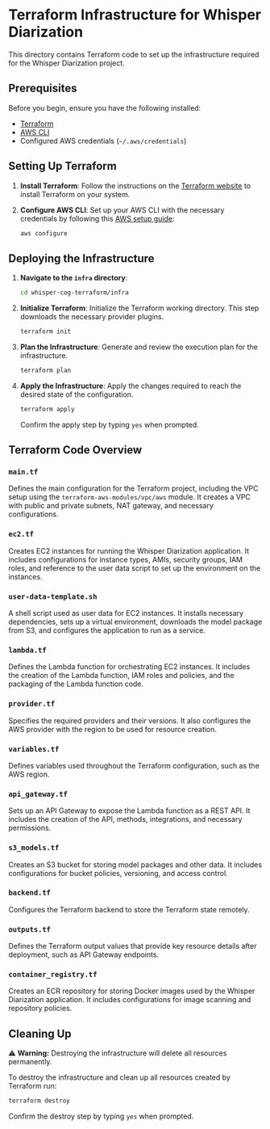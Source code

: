 # Terraform Infrastructure for Whisper Diarization

This directory contains Terraform code to set up the infrastructure required for the Whisper Diarization project.

## Prerequisites

Before you begin, ensure you have the following installed:

- [Terraform](https://www.terraform.io/downloads.html)
- [AWS CLI](https://aws.amazon.com/cli/)
- Configured AWS credentials (`~/.aws/credentials`)

## Setting Up Terraform

1. **Install Terraform**:
   Follow the instructions on the [Terraform website](https://www.terraform.io/downloads.html) to install Terraform on
   your system.

2. **Configure AWS CLI**:
   Set up your AWS CLI with the necessary credentials by following
   this [AWS setup guide](https://docs.aws.amazon.com/cli/latest/userguide/install-cliv2.html):
    ```sh
    aws configure
    ```

## Deploying the Infrastructure

1. **Navigate to the `infra` directory**:
    ```sh
    cd whisper-cog-terraform/infra
    ```

2. **Initialize Terraform**:
   Initialize the Terraform working directory. This step downloads the necessary provider plugins.
    ```sh
    terraform init
    ```

3. **Plan the Infrastructure**:
   Generate and review the execution plan for the infrastructure.
    ```sh
    terraform plan
    ```

4. **Apply the Infrastructure**:
   Apply the changes required to reach the desired state of the configuration.
    ```sh
    terraform apply
    ```
   Confirm the apply step by typing `yes` when prompted.

## Terraform Code Overview

### `main.tf`

Defines the main configuration for the Terraform project, including the VPC setup using the
`terraform-aws-modules/vpc/aws` module. It creates a VPC with public and private subnets, NAT gateway, and necessary
configurations.

### `ec2.tf`

Creates EC2 instances for running the Whisper Diarization application. It includes configurations for instance types,
AMIs, security groups, IAM roles, and reference to the user data script to set up the environment on the instances.

### `user-data-template.sh`

A shell script used as user data for EC2 instances. It installs necessary dependencies, sets up a virtual environment,
downloads the model package from S3, and configures the application to run as a service.

### `lambda.tf`

Defines the Lambda function for orchestrating EC2 instances. It includes the creation of the Lambda function, IAM roles
and policies, and the packaging of the Lambda function code.

### `provider.tf`

Specifies the required providers and their versions. It also configures the AWS provider with the region to be used for
resource creation.

### `variables.tf`

Defines variables used throughout the Terraform configuration, such as the AWS region.

### `api_gateway.tf`

Sets up an API Gateway to expose the Lambda function as a REST API. It includes the creation of the API, methods,
integrations, and necessary permissions.

### `s3_models.tf`

Creates an S3 bucket for storing model packages and other data. It includes configurations for bucket policies,
versioning, and access control.

### `backend.tf`

Configures the Terraform backend to store the Terraform state remotely.

### `outputs.tf`

Defines the Terraform output values that provide key resource details after deployment, such as API Gateway endpoints.

### `container_registry.tf`

Creates an ECR repository for storing Docker images used by the Whisper Diarization application. It includes
configurations for image scanning and repository policies.

## Cleaning Up

⚠️ **Warning:** Destroying the infrastructure will delete all resources permanently.

To destroy the infrastructure and clean up all resources created by Terraform run:

```sh
terraform destroy
```

Confirm the destroy step by typing `yes` when prompted.
